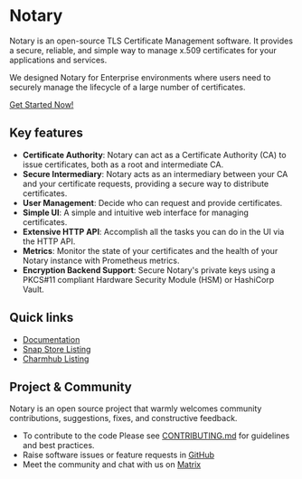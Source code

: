 # Notary

Notary is an open-source TLS Certificate Management software. It provides a secure, reliable, and simple way to manage x.509 certificates for your applications and services.

We designed Notary for Enterprise environments where users need to securely manage the lifecycle of a large number of certificates.

[Get Started Now!](https://canonical-notary.readthedocs-hosted.com/en/latest/tutorials/getting_started/)

## Key features

- **Certificate Authority**: Notary can act as a Certificate Authority (CA) to issue certificates, both as a root and intermediate CA.
- **Secure Intermediary**: Notary acts as an intermediary between your CA and your certificate requests, providing a secure way to distribute certificates.
- **User Management**: Decide who can request and provide certificates.
- **Simple UI**: A simple and intuitive web interface for managing certificates.
- **Extensive HTTP API**: Accomplish all the tasks you can do in the UI via the HTTP API.
- **Metrics**: Monitor the state of your certificates and the health of your Notary instance with Prometheus metrics.
- **Encryption Backend Support**: Secure Notary's private keys using a PKCS#11 compliant Hardware Security Module (HSM) or HashiCorp Vault.

## Quick links

- [Documentation](https://canonical-notary.readthedocs-hosted.com/en/latest/)
- [Snap Store Listing](https://snapcraft.io/notary)
- [Charmhub Listing](https://charmhub.io/notary-k8s)

## Project & Community

Notary is an open source project that warmly welcomes community contributions, suggestions, fixes, and constructive feedback.

- To contribute to the code Please see [CONTRIBUTING.md](/CONTRIBUTING.md) for guidelines and best practices.
- Raise software issues or feature requests in [GitHub](https://github.com/canonical/notary/issues)
- Meet the community and chat with us on [Matrix](https://matrix.to/#/!yAkGlrYcBFYzYRvOlQ:ubuntu.com?via=ubuntu.com&via=matrix.org&via=mozilla.org)
